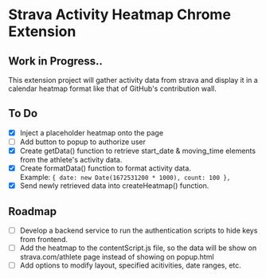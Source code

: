 # Strava Activity Heatmap Chrome Extension
## Work in Progress..

This extension project will gather activity data from strava and display it in a calendar heatmap format like that of GitHub's contribution wall.

## To Do
- [x] Inject a placeholder heatmap onto the page
- [ ] Add button to popup to authorize user
- [x] Create getData() function to retrieve start_date & moving_time elements from the athlete's activity data.
- [x] Create formatData() function to format activity data. <br>
Example: `{ date: new Date(1672531200 * 1000), count: 100 },`
- [x] Send newly retrieved data into createHeatmap() function.

## Roadmap
- [ ] Develop a backend service to run the authentication scripts to hide keys from frontend.
- [ ] Add the heatmap to the contentScript.js file, so the data will be show on strava.com/athlete page instead of showing on popup.html
- [ ] Add options to modify layout, specified acitivities, date ranges, etc.